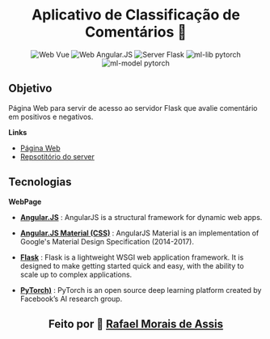 <div align="center">
<h1>Aplicativo de Classificação de Comentários 💬</h1>
<p align="center">
  <img src="https://img.shields.io/badge/app-web--site-success" alt="Web Vue">
  <img src="https://img.shields.io/badge/web-angular.js-blue" alt="Web Angular.JS">
  <img src="https://img.shields.io/badge/server-flask-orange" alt="Server Flask">
  <img src="https://img.shields.io/badge/ml--lib-pytorch-orange" alt="ml-lib pytorch">
  <img src="https://img.shields.io/badge/ml--model-RNN--LSTM-orange" alt="ml-model pytorch">
</p>
</div>

## Objetivo

Página Web para servir de acesso ao servidor Flask que avalie comentário em positivos e negativos.

**Links**
+ [Página Web](https://rafanthx13.github.io/comments-rating-app/)
+ [Repsotitório do server](https://github.com/rafanthx13/comments-rating-server)

## Tecnologias

**WebPage**

+ **[Angular.JS](https://angularjs.org/)** : AngularJS is a structural framework for dynamic web apps.
+ **[Angular.JS Material (CSS)](https://material.angularjs.org/latest/)** : AngularJS Material is an implementation of Google's Material Design Specification (2014-2017).

+ **[Flask](https://flask.palletsprojects.com/en/1.1.x/)** : Flask is a lightweight WSGI web application framework. It is designed to make getting started quick and easy, with the ability to scale up to complex applications.
+ **[PyTorch)](https://pytorch.org/)** : PyTorch is an open source deep learning platform created by Facebook’s AI research group.


<h2 align="center">Feito por &#128640; <a href="https://rafanthx13.github.io/">Rafael Morais de Assis</a></h2>
